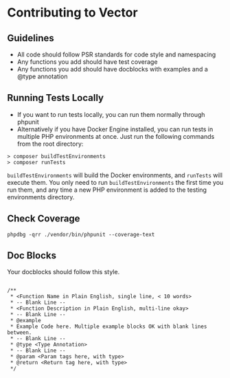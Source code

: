 # Contributing to Vector

## Guidelines ##
- All code should follow PSR standards for code style and namespacing
- Any functions you add should have test coverage
- Any functions you add should have docblocks with examples and a @type annotation

## Running Tests Locally
- If you want to run tests locally, you can run them normally through phpunit
- Alternatively if you have Docker Engine installed, you can run tests in multiple PHP environments at once. Just run the following commands from the root directory:

```
> composer buildTestEnvironments
> composer runTests
```

`buildTestEnvironments` will build the Docker environments, and `runTests` will execute them. You only need to run `buildTestEnvironments` the first time you run them, and any time
a new PHP environment is added to the testing environments directory.

## Check Coverage
```
phpdbg -qrr ./vendor/bin/phpunit --coverage-text
```

## Doc Blocks
Your docblocks should follow this style.

```

/**
 * <Function Name in Plain English, single line, < 10 words>
 * -- Blank Line --
 * <Function Description in Plain English, multi-line okay>
 * -- Blank Line --
 * @example
 * Example Code here. Multiple example blocks OK with blank lines between.
 * -- Blank Line --
 * @type <Type Annotation>
 * -- Blank Line --
 * @param <Param tags here, with type>
 * @return <Return tag here, with type>
 */

```
